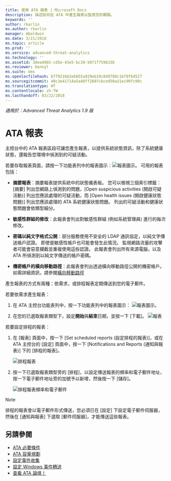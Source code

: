 ```yaml
---
title: 使用 ATA 報表 | Microsoft Docs
description: 描述如何在 ATA 中產生報表以監視您的網路。
keywords: ''
author: rkarlin
ms.author: rkarlin
manager: mbaldwin
ms.date: 3/21/2018
ms.topic: article
ms.prod: ''
ms.service: advanced-threat-analytics
ms.technology: ''
ms.assetid: 38ea49b5-cd5e-43e5-bc39-5071f759633b
ms.reviewer: bennyl
ms.suite: ems
ms.openlocfilehash: b7f921bb2eb655a929eb19c849788c1bf9f64527
ms.sourcegitcommit: 49c3e41714a5a46ff2607cbced50a31ec90fc90c
ms.translationtype: HT
ms.contentlocale: zh-TW
ms.lasthandoff: 03/22/2018
---
```

*適用於：Advanced Threat Analytics 1.9 版*


# <a name="ata-reports"></a>ATA 報表

主控台中的 ATA 報表區段可讓您產生報表，以提供系統狀態資訊，除了系統健康狀態，還報告您環境中偵測到的可疑活動。

若要存取報表頁面，請按一下功能表列中的報表圖示：![報表圖示](./media/ata-report-icon.png)。
可用的報表包括： 

- **摘要報表**：摘要報表提供系統中的狀態儀表板。 您可以檢視三個索引標籤：[摘要] 列出您網路上偵測到的問題，[Open suspicious activities (開啟可疑活動)] 列出您應該處理的可疑活動，而 [Open health issues (開啟健康狀態問題)] 列出您應該處理的 ATA 系統健康狀態問題。 列出的可疑活動和健康狀態問題會依類型細分。 

- **敏感性群組的修改**：此報表會列出對敏感性群組 (例如系統管理員) 進行的每次修改。

- **密碼以純文字格式公開**：部分服務使用不安全的 LDAP 通訊協定，以純文字傳送帳戶認證。 即使是敏感性帳戶也可能會發生此情況。 監視網路流量的攻擊者可能會惡意攔截並重複使用這些認證。 此報表會列出所有來源電腦，以及 ATA 所偵測到以純文字傳送的帳戶密碼。 

- **機密帳戶的橫向移動路徑**：此報表會列出透過橫向移動路徑公開的機密帳戶。 如需詳細資訊，請參閱[橫向移動路徑](use-case-lateral-movement-path.md)

產生報表的方式有兩種：依需求，或排程報表定期傳送到您的電子郵件。

若要依需求產生報表：

1. 在 ATA 主控台功能表列中，按一下功能表列中的報表圖示： ![報表圖示](./media/ata-report-icon.png)。

2. 在您的已選取報表類型下，設定**開始**與**結束**日期，並按一下 [下載]。 
 ![報表](./media/reports.png)

若要設定排程的報表：
 
1. 在 [報表] 頁面中，按一下 [Set scheduled reports (設定排程的報表)]，或在 ATA 主控台的 [設定] 頁面中，按一下 [Notifications and Reports (通知與報表)] 下的 [排程的報表]。

   ![排程報表](./media/ata-sched-reports.png)

2. 按一下已選取報表類型旁的 [排程]，以設定傳送報表的頻率和電子郵件地址，按一下電子郵件地址旁的加號予以新增，然後按一下 [儲存]。

   ![排程報表頻率和電子郵件](./media/sched-report1.png)


> [!NOTE]
> 排程的報表會以電子郵件形式傳送，您必須已在 [設定] 下設定電子郵件伺服器，然後在 [通知與報表] 下選取 [郵件伺服器]，才能傳送這些報表。


## <a name="see-also"></a>另請參閱
- [ATA 必要條件](ata-prerequisites.md)
- [ATA 容量規劃](ata-capacity-planning.md)
- [設定事件收集](configure-event-collection.md)
- [設定 Windows 事件轉送](configure-event-collection.md#configuring-windows-event-forwarding)
- [查看 ATA 論壇！](https://social.technet.microsoft.com/Forums/security/home?forum=mata)
